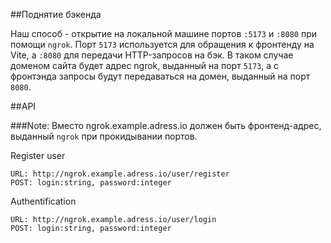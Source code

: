 ##Поднятие бэкенда

Наш способ - открытие на локальной машине портов `:5173` и `:8080` при помощи `ngrok`.
Порт `5173` используется для обращения к фронтенду на Vite, а `:8080` для передачи HTTP-запросов на бэк.
В таком случае доменом сайта будет адрес ngrok, выданный на порт `5173`, а с фронтэнда запросы будут передаваться
на домен, выданный на порт `8080`.

##API

###Note: Вместо ngrok.example.adress.io должен быть фронтенд-адрес, выданный `ngrok` при прокидывании портов.

Register user
```
URL: http://ngrok.example.adress.io/user/register
POST: login:string, password:integer
```

Authentification
```
URL: http://ngrok.example.adress.io/user/login
POST: login:string, password:integer
```
